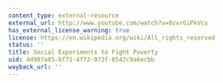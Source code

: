 ```yaml
---
content_type: external-resource
external_url: http://www.youtube.com/watch?v=0zvrGiPkVcs
has_external_license_warning: true
license: https://en.wikipedia.org/wiki/All_rights_reserved
status: ''
title: Social Experiments to Fight Poverty
uid: 4d907a85-bf71-4f72-973f-6542c9a6ecbb
wayback_url: ''
---
```

